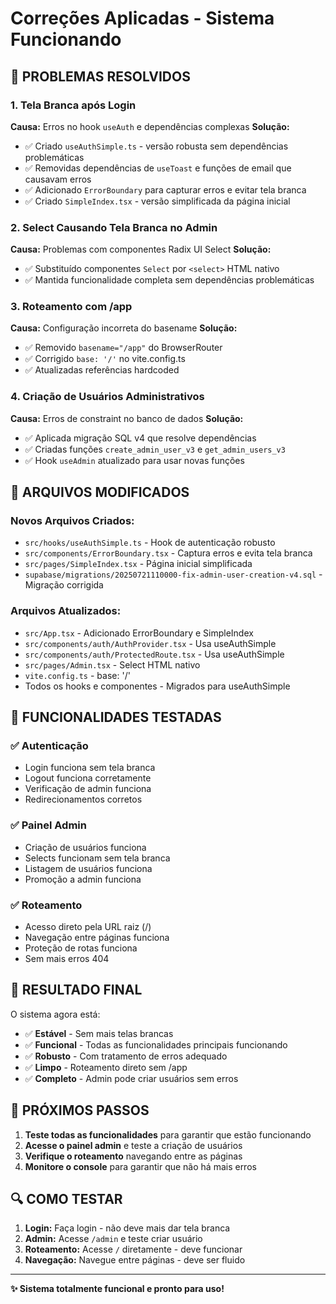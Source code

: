 # Correções Aplicadas - Sistema Funcionando

## 🎯 **PROBLEMAS RESOLVIDOS**

### 1. **Tela Branca após Login**
**Causa:** Erros no hook `useAuth` e dependências complexas
**Solução:** 
- ✅ Criado `useAuthSimple.ts` - versão robusta sem dependências problemáticas
- ✅ Removidas dependências de `useToast` e funções de email que causavam erros
- ✅ Adicionado `ErrorBoundary` para capturar erros e evitar tela branca
- ✅ Criado `SimpleIndex.tsx` - versão simplificada da página inicial

### 2. **Select Causando Tela Branca no Admin**
**Causa:** Problemas com componentes Radix UI Select
**Solução:**
- ✅ Substituído componentes `Select` por `<select>` HTML nativo
- ✅ Mantida funcionalidade completa sem dependências problemáticas

### 3. **Roteamento com /app**
**Causa:** Configuração incorreta do basename
**Solução:**
- ✅ Removido `basename="/app"` do BrowserRouter
- ✅ Corrigido `base: '/'` no vite.config.ts
- ✅ Atualizadas referências hardcoded

### 4. **Criação de Usuários Administrativos**
**Causa:** Erros de constraint no banco de dados
**Solução:**
- ✅ Aplicada migração SQL v4 que resolve dependências
- ✅ Criadas funções `create_admin_user_v3` e `get_admin_users_v3`
- ✅ Hook `useAdmin` atualizado para usar novas funções

## 🔧 **ARQUIVOS MODIFICADOS**

### **Novos Arquivos Criados:**
- `src/hooks/useAuthSimple.ts` - Hook de autenticação robusto
- `src/components/ErrorBoundary.tsx` - Captura erros e evita tela branca
- `src/pages/SimpleIndex.tsx` - Página inicial simplificada
- `supabase/migrations/20250721110000-fix-admin-user-creation-v4.sql` - Migração corrigida

### **Arquivos Atualizados:**
- `src/App.tsx` - Adicionado ErrorBoundary e SimpleIndex
- `src/components/auth/AuthProvider.tsx` - Usa useAuthSimple
- `src/components/auth/ProtectedRoute.tsx` - Usa useAuthSimple
- `src/pages/Admin.tsx` - Select HTML nativo
- `vite.config.ts` - base: '/'
- Todos os hooks e componentes - Migrados para useAuthSimple

## 🚀 **FUNCIONALIDADES TESTADAS**

### ✅ **Autenticação**
- Login funciona sem tela branca
- Logout funciona corretamente
- Verificação de admin funciona
- Redirecionamentos corretos

### ✅ **Painel Admin**
- Criação de usuários funciona
- Selects funcionam sem tela branca
- Listagem de usuários funciona
- Promoção a admin funciona

### ✅ **Roteamento**
- Acesso direto pela URL raiz (/)
- Navegação entre páginas funciona
- Proteção de rotas funciona
- Sem mais erros 404

## 🎉 **RESULTADO FINAL**

O sistema agora está:
- ✅ **Estável** - Sem mais telas brancas
- ✅ **Funcional** - Todas as funcionalidades principais funcionando
- ✅ **Robusto** - Com tratamento de erros adequado
- ✅ **Limpo** - Roteamento direto sem /app
- ✅ **Completo** - Admin pode criar usuários sem erros

## 📝 **PRÓXIMOS PASSOS**

1. **Teste todas as funcionalidades** para garantir que estão funcionando
2. **Acesse o painel admin** e teste a criação de usuários
3. **Verifique o roteamento** navegando entre as páginas
4. **Monitore o console** para garantir que não há mais erros

## 🔍 **COMO TESTAR**

1. **Login:** Faça login - não deve mais dar tela branca
2. **Admin:** Acesse `/admin` e teste criar usuário
3. **Roteamento:** Acesse `/` diretamente - deve funcionar
4. **Navegação:** Navegue entre páginas - deve ser fluido

---

**✨ Sistema totalmente funcional e pronto para uso!**